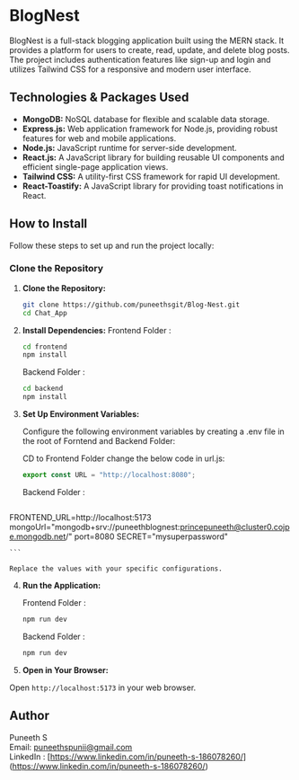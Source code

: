 # BlogNest

BlogNest is a full-stack blogging application built using the MERN stack. It provides a platform for users to create, read, update, and delete blog posts. The project includes authentication features like sign-up and login and utilizes Tailwind CSS for a responsive and modern user interface.

## Technologies & Packages Used

- **MongoDB:** NoSQL database for flexible and scalable data storage.
- **Express.js:** Web application framework for Node.js, providing robust features for web and mobile applications.
- **Node.js:** JavaScript runtime for server-side development.
- **React.js:** A JavaScript library for building reusable UI components and efficient single-page application views.
- **Tailwind CSS:** A utility-first CSS framework for rapid UI development.
- **React-Toastify:** A JavaScript library for providing toast notifications in React.

## How to Install

Follow these steps to set up and run the project locally:

### Clone the Repository

1.  **Clone the Repository:**

    ```bash
    git clone https://github.com/puneethsgit/Blog-Nest.git
    cd Chat_App
    ```
    
2.  **Install Dependencies:**
    Frontend Folder :

    ```bash
    cd frontend
    npm install
    ```

    Backend Folder :

    ```bash
    cd backend
    npm install
    ```

3.  **Set Up Environment Variables:**

    Configure the following environment variables by creating a .env file in the root of Forntend and Backend Folder:

    CD to Frontend Folder change the below code in url.js:

    ```url.js
    export const URL = "http://localhost:8080";
    ```

    Backend Folder :

    ```bash
   FRONTEND_URL=http://localhost:5173
   mongoUrl="mongodb+srv://puneethblognest:princepuneeth@cluster0.cojpe.mongodb.net/"
   port=8080
   SECRET="mysuperpassword"

    ```

    Replace the values with your specific configurations.
  
4.  **Run the Application:**

    Frontend Folder :

    ```bash
    npm run dev
    ```

    Backend Folder :

    ```bash
    npm run dev
    ```

5.  **Open in Your Browser:**

Open `http://localhost:5173` in your web browser.

## Author

Puneeth S \
Email: puneethspunii@gmail.com \
LinkedIn : [https://www.linkedin.com/in/puneeth-s-186078260/] (https://www.linkedin.com/in/puneeth-s-186078260/)

